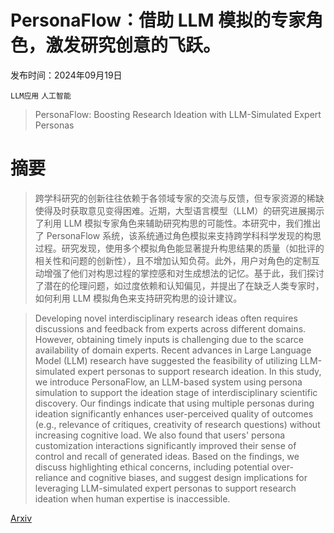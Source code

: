 # PersonaFlow：借助 LLM 模拟的专家角色，激发研究创意的飞跃。

发布时间：2024年09月19日

`LLM应用` `人工智能`

> PersonaFlow: Boosting Research Ideation with LLM-Simulated Expert Personas

# 摘要

> 跨学科研究的创新往往依赖于各领域专家的交流与反馈，但专家资源的稀缺使得及时获取意见变得困难。近期，大型语言模型（LLM）的研究进展揭示了利用 LLM 模拟专家角色来辅助研究构思的可能性。本研究中，我们推出了 PersonaFlow 系统，该系统通过角色模拟来支持跨学科科学发现的构思过程。研究发现，使用多个模拟角色能显著提升构思结果的质量（如批评的相关性和问题的创新性），且不增加认知负荷。此外，用户对角色的定制互动增强了他们对构思过程的掌控感和对生成想法的记忆。基于此，我们探讨了潜在的伦理问题，如过度依赖和认知偏见，并提出了在缺乏人类专家时，如何利用 LLM 模拟角色来支持研究构思的设计建议。

> Developing novel interdisciplinary research ideas often requires discussions and feedback from experts across different domains. However, obtaining timely inputs is challenging due to the scarce availability of domain experts. Recent advances in Large Language Model (LLM) research have suggested the feasibility of utilizing LLM-simulated expert personas to support research ideation. In this study, we introduce PersonaFlow, an LLM-based system using persona simulation to support the ideation stage of interdisciplinary scientific discovery. Our findings indicate that using multiple personas during ideation significantly enhances user-perceived quality of outcomes (e.g., relevance of critiques, creativity of research questions) without increasing cognitive load. We also found that users' persona customization interactions significantly improved their sense of control and recall of generated ideas. Based on the findings, we discuss highlighting ethical concerns, including potential over-reliance and cognitive biases, and suggest design implications for leveraging LLM-simulated expert personas to support research ideation when human expertise is inaccessible.

[Arxiv](https://arxiv.org/abs/2409.12538)